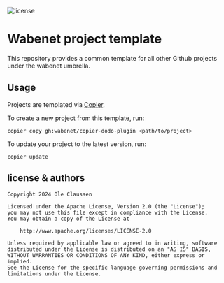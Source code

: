 ![license](https://img.shields.io/github/license/wabenet/copier-dodo-plugin)

# Wabenet project template

This repository provides a common template for all other Github projects under
the wabenet umbrella.

## Usage

Projects are templated via [Copier](https://copier.readthedocs.io/en/stable).

To create a new project from this template, run:

```shell
copier copy gh:wabenet/copier-dodo-plugin <path/to/project>
```

To update your project to the latest version, run:

```shell
copier update
```

## license & authors

```text
Copyright 2024 Ole Claussen

Licensed under the Apache License, Version 2.0 (the "License");
you may not use this file except in compliance with the License.
You may obtain a copy of the License at

    http://www.apache.org/licenses/LICENSE-2.0

Unless required by applicable law or agreed to in writing, software
distributed under the License is distributed on an "AS IS" BASIS,
WITHOUT WARRANTIES OR CONDITIONS OF ANY KIND, either express or implied.
See the License for the specific language governing permissions and
limitations under the License.
```
